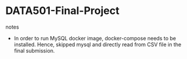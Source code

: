 # DATA501-Final-Project

notes
- In order to run MySQL docker image, docker-compose needs to be installed. Hence, skipped mysql and directly read from CSV file in the final submission.